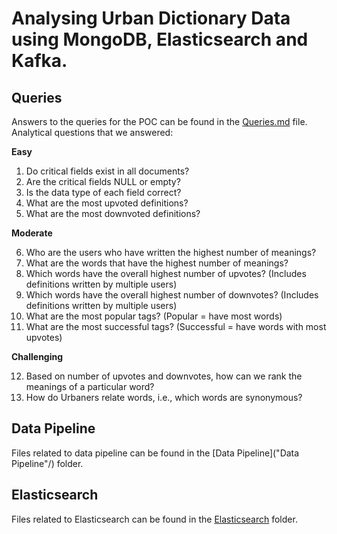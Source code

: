 # Analysing Urban Dictionary Data using MongoDB, Elasticsearch and Kafka.

## Queries

Answers to the queries for the POC can be found in the [Queries.md](Queries/Queries.md) file. Analytical questions that we answered:

**Easy**

1. Do critical fields exist in all documents?
2. Are the critical fields NULL or empty?
3. Is the data type of each field correct?
4. What are the most upvoted definitions?  
5. What are the most downvoted definitions?  

**Moderate**

6. Who are the users who have written the highest number of meanings?
7. What are the words that have the highest number of meanings?    
8. Which words have the overall highest number of upvotes? (Includes definitions written by multiple users)
9. Which words have the overall highest number of downvotes? (Includes definitions written by multiple users)
10. What are the most popular tags? (Popular = have most words)  
11. What are the most successful tags? (Successful = have words with most upvotes)  

**Challenging** 

12. Based on number of upvotes and downvotes, how can we rank the meanings of a particular word?  
13. How do Urbaners relate words, i.e., which words are synonymous?

## Data Pipeline

Files related to data pipeline can be found in the [Data Pipeline]("Data Pipeline"/) folder.

## Elasticsearch

Files related to Elasticsearch can be found in the [Elasticsearch](Elasticsearch/) folder.
